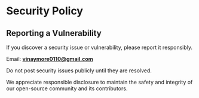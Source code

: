 # Security Policy

## Reporting a Vulnerability
If you discover a security issue or vulnerability, please report it responsibly.

Email: **vinaymore0110@gmail.com**

Do not post security issues publicly until they are resolved.

We appreciate responsible disclosure to maintain the safety and integrity
of our open-source community and its contributors.
